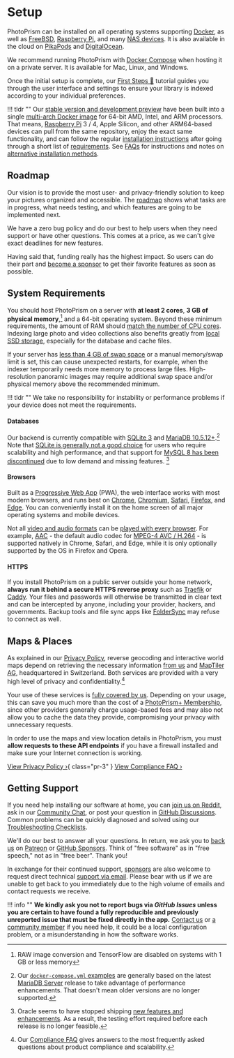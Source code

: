 # Setup

PhotoPrism can be installed on all operating systems supporting [Docker](https://store.docker.com/search?type=edition&offering=community), as well as [FreeBSD](ports/freebsd.md), [Raspberry Pi](raspberry-pi.md), and many [NAS devices](nas/synology.md). It is also available in the cloud on [PikaPods](cloud/pikapods.md) and [DigitalOcean](cloud/digitalocean.md).

We recommend running PhotoPrism with [Docker Compose](docker-compose.md) when hosting it on a private server. It is available for Mac, Linux, and Windows.

Once the initial setup is complete, our [First Steps 👣](../user-guide/first-steps.md) tutorial guides you through the user interface and settings to ensure your library is indexed according to your individual preferences.

!!! tldr ""
    Our [stable version and development preview](https://docs.photoprism.app/release-notes/) have been built into a
    single [multi-arch Docker image](https://link.photoprism.app/docker-hub) for 64-bit AMD, Intel,
    and ARM processors. That means, [Raspberry Pi](raspberry-pi.md) 3 / 4, Apple Silicon, and other ARM64-based
    devices can pull from the same repository, enjoy the exact same functionality, and can follow the regular
    [installation instructions](docker-compose.md) after going through a short list of [requirements](raspberry-pi.md).
    See [FAQs](faq.md) for instructions and notes on [alternative installation methods](faq.md#how-can-i-install-photoprism-without-docker).

## Roadmap

Our vision is to provide the most user- and privacy-friendly solution to keep your pictures organized and accessible.
The [roadmap](https://link.photoprism.app/roadmap) shows what tasks are in progress, 
what needs testing, and which features are going to be implemented next.

We have a zero bug policy and do our best to help users when they need support or have other questions.
This comes at a price, as we can't give exact deadlines for new features.

Having said that, funding really has the highest impact. So users can do their part and
[become a sponsor](https://photoprism.app/membership) to get their favorite features as soon as possible.

## System Requirements

You should host PhotoPrism on a server with **at least 2 cores**, **3 GB of physical memory**,[^1] and
a 64-bit operating system. Beyond these minimum requirements, the amount of RAM should [match the number of CPU cores](troubleshooting/performance.md#memory). Indexing large photo and video collections also benefits greatly from [local SSD storage](troubleshooting/performance.md#storage), especially for the database and cache files.

If your server has [less than 4 GB of swap space](troubleshooting/docker.md#adding-swap) or a manual
memory/swap limit is set, this can cause unexpected restarts, for example, when the indexer temporarily
needs more memory to process large files. High-resolution panoramic images may require additional swap space
and/or physical memory above the recommended minimum.

!!! tldr ""
    We take no responsibility for instability or performance problems if your device does not meet the requirements.

#### Databases ####

Our backend is currently compatible with [SQLite 3](https://www.sqlite.org/) and [MariaDB 10.5.12+](https://mariadb.org/).[^2] Note that [SQLite is generally not a good choice](troubleshooting/sqlite.md) for users who require scalability and high performance, and that support for [MySQL 8 has been discontinued](https://github.com/photoprism/photoprism/issues/1764) due to low demand and missing features. [^3]

#### Browsers ####

Built as a [Progressive Web App](../user-guide/pwa.md) (PWA), the web interface works with most modern browsers, and runs best on [Chrome](https://www.google.com/chrome/), [Chromium](https://www.chromium.org/getting-involved/download-chromium), [Safari](https://www.apple.com/safari/), [Firefox](https://www.mozilla.org/en-US/firefox/all/#product-desktop-release), and [Edge](https://www.microsoft.com/en-us/edge).
You can conveniently install it on the home screen of all major operating systems and mobile devices.

Not all [video and audio formats](https://caniuse.com/?search=video%20format) can be [played with every browser](troubleshooting/browsers.md). For example, [AAC](https://caniuse.com/aac "Advanced Audio Coding") - the default audio codec for [MPEG-4 AVC / H.264](https://caniuse.com/avc "Advanced Video Coding") - is supported natively in Chrome, Safari, and Edge, while it is only optionally supported by the OS in Firefox and Opera.

#### HTTPS ####

If you install PhotoPrism on a public server outside your home network, **always run it behind a secure HTTPS reverse proxy** such as [Traefik](proxies/traefik.md) or [Caddy](proxies/caddy-2.md).
Your files and passwords will otherwise be transmitted in clear text and can be intercepted by anyone, 
including your provider, hackers, and governments. Backup tools and file sync apps like [FolderSync](https://www.tacit.dk/foldersync/faq/#i-can-not-connect-to-a-non-https-webdav-server-why) 
may refuse to connect as well.

## Maps & Places

As explained in our [Privacy Policy](https://photoprism.app/privacy#section-7), reverse geocoding and interactive world maps depend on retrieving the necessary information [from us](https://photoprism.app/contact) and [MapTiler AG](https://www.maptiler.com/contacts/), headquartered in Switzerland. Both services are provided with a very high level of privacy and confidentiality.[^4]

Your use of these services is [fully covered by us](faq.md#are-the-keys-for-using-interactive-world-maps-provided-free-of-charge). Depending on your usage, this can save you much more than the cost of a [PhotoPrism+ Membership](https://photoprism.app/membership), since other providers generally charge usage-based fees and may also not allow you to cache the data they provide, compromising your privacy with unnecessary requests.

In order to use the maps and view location details in PhotoPrism, you must **allow requests to these API endpoints** if you have a firewall installed and make sure your Internet connection is working.

[View Privacy Policy ›](https://photoprism.app/privacy#section-7){ class="pr-3" } [View Compliance FAQ ›](https://photoprism.app/kb/compliance-faq#privacy)

## Getting Support

If you need help installing our software at home, you can [join us on Reddit](https://link.photoprism.app/reddit), ask in our [Community Chat](https://link.photoprism.app/chat), or post your question in [GitHub Discussions](https://link.photoprism.app/discussions). Common problems can be quickly diagnosed and solved using our [Troubleshooting Checklists](https://docs.photoprism.app/getting-started/troubleshooting/).

We'll do our best to answer all your questions. In return, we ask you to [back us](https://photoprism.app/membership) on [Patreon](https://link.photoprism.app/patreon) or [GitHub Sponsors](https://link.photoprism.app/sponsors).
Think of "free software" as in "free speech," not as in "free beer". Thank you!

In exchange for their continued support, [sponsors](https://photoprism.app/membership) are also welcome to request direct technical [support via email](mailto:sponsors@photoprism.app). Please bear with us if we are unable to get back to you immediately due to the high volume of emails and contact requests we receive.

!!! info ""
    **We kindly ask you not to report bugs via *GitHub Issues* unless you are certain to have found a fully reproducible and previously unreported issue that must be fixed directly in the app.**
    [Contact us](https://photoprism.app/contact) or [a community member](https://link.photoprism.app/discussions)
    if you need help, it could be a local configuration problem, or a misunderstanding in how the software works.

[^1]: RAW image conversion and TensorFlow are disabled on systems with 1 GB or less memory
[^2]: Our [`docker-compose.yml` examples](https://dl.photoprism.app/docker/docker-compose.yml) are generally based on the latest [MariaDB Server](https://mariadb.com/kb/en/mariadb-server-release-dates/) release to take advantage of performance enhancements. That doesn't mean older versions are no longer supported.
[^3]: Oracle seems to have stopped shipping [new features and enhancements](https://github.com/photoprism/photoprism/issues/1764). As a result, the testing effort required before each release is no longer feasible.
[^4]: Our [Compliance FAQ](https://photoprism.app/kb/compliance-faq#privacy) gives answers to the most frequently asked questions about product compliance and scalability.
